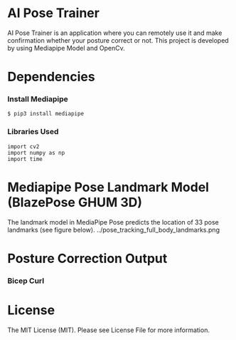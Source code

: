 # AI Pose Trainer
AI Pose Trainer is an application where you can remotely use it and make confirmation whether your posture correct or not. This project is developed by using Mediapipe Model and OpenCv.

# Dependencies
### Install Mediapipe
    $ pip3 install mediapipe

### Libraries Used
    import cv2
    import numpy as np
    import time

# Mediapipe Pose Landmark Model (BlazePose GHUM 3D)
The landmark model in MediaPipe Pose predicts the location of 33 pose landmarks (see figure below).
../pose_tracking_full_body_landmarks.png

# Posture Correction Output
### Bicep Curl

# License
The MIT License (MIT). Please see License File for more information.

